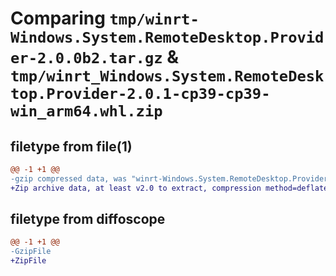# Comparing `tmp/winrt-Windows.System.RemoteDesktop.Provider-2.0.0b2.tar.gz` & `tmp/winrt_Windows.System.RemoteDesktop.Provider-2.0.1-cp39-cp39-win_arm64.whl.zip`

## filetype from file(1)

```diff
@@ -1 +1 @@
-gzip compressed data, was "winrt-Windows.System.RemoteDesktop.Provider-2.0.0b2.tar", last modified: Sat Dec  2 18:26:11 2023, max compression
+Zip archive data, at least v2.0 to extract, compression method=deflate
```

## filetype from diffoscope

```diff
@@ -1 +1 @@
-GzipFile
+ZipFile
```

